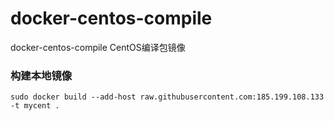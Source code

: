 # docker-centos-compile
docker-centos-compile CentOS编译包镜像

### 构建本地镜像
```shell
sudo docker build --add-host raw.githubusercontent.com:185.199.108.133 -t mycent .
```
